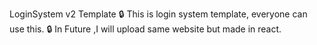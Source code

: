 LoginSystem v2 Template
🔒 This is login system template, everyone can use this.
🔒 In Future ,I will upload same website but made in react.
